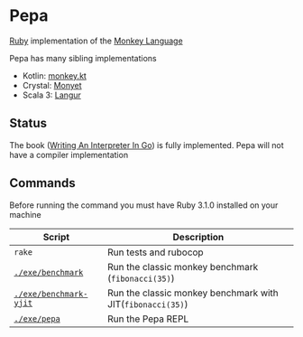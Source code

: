 # Pepa

[Ruby](https://www.ruby-lang.org/en/) implementation of
the [Monkey Language](https://monkeylang.org/)

Pepa has many sibling implementations

* Kotlin: [monkey.kt](https://github.com/MarioAriasC/monkey.kt)
* Crystal: [Monyet](https://github.com/MarioAriasC/monyet)
* Scala 3: [Langur](https://github.com/MarioAriasC/langur)

## Status

The book ([Writing An Interpreter In Go](https://interpreterbook.com/)) is fully implemented. Pepa will not have a
compiler implementation

## Commands

Before running the command you must have Ruby 3.1.0 installed on your machine

| Script                                       | Description                                                |
|----------------------------------------------|------------------------------------------------------------|
| `rake`                                       | Run tests and rubocop                                      |
| [`./exe/benchmark`](exe/benchmark)           | Run the classic monkey benchmark (`fibonacci(35)`)         |
| [`./exe/benchmark-yjit`](exe/benchmark-yjit) | Run the classic monkey benchmark with JIT(`fibonacci(35)`) |
| [`./exe/pepa`](exe/pepa)                     | Run the Pepa REPL                                          |
